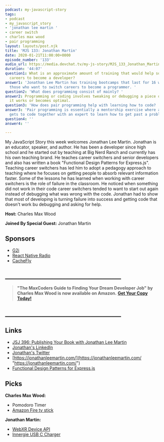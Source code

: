```yaml
---
podcast: my-javascript-story
tags:
- podcast
- my_javascript_story
- 'jonathan lee martin '
- career switch
- charles max wood
- pair programming
layout: layouts/post.njk
title: 'MJS 133: Jonathan Martin'
date: 2020-01-21T11:00:00+0000
episode_number: '133'
audio_url: https://media.devchat.tv/my-js-story/MJS_133_Jonathan_Martin.mp3
duration: '44:07'
question1: What is an approximate amount of training that would help someone switch
  careers to become a developer?
answer1: 'Jonathan Lee Martin has training bootcamps that last for 16 weeks that help
  those who want to switch careers to become a programmer. '
question2: 'What does programming consist of mainly? '
answer2: Programming or coding involves tweaking or debugging a piece of code until
  it works or becomes optimal.
question3: 'How does pair programming help with learning how to code? '
answer3: 'Pair programming is essentially a mentorship exercise where a developer
  gets to code together with an expert to learn how to get past a problem. '
question4: ''
answer4: ''

---
```

My JavaScript Story this week welcomes Jonathan Lee Martin. Jonathan is an educator, speaker, and author. He has been a developer since high school and he started out by teaching at Big Nerd Ranch and currently has his own teaching brand. He teaches career switchers and senior developers and also has written a book "Functional Design Patterns for Express.js". Teaching career switchers has led him to adopt a pedagogy approach to teaching where he focuses on getting people to absorb relevant information faster. Some of the lessons he has learned when working with career switchers is the role of failure in the classroom. He noticed when something did not work in their code career switchers tended to want to start out again instead of debugging what was wrong with the code. Jonathan had to show that most of developing is turning failure into success and getting code that doesn't work bu debugging and asking for help.

**Host:** Charles Max Wood

**Joined By Special Guest:** Jonathan Martin

## Sponsors

* [G2i](https://www.g2i.co/?utm_source=React_Native_Radio&utm_medium=Podcast)
* [React Native Radio](https://devchat.tv/react-native-radio/)
* [CacheFly](https://www.cachefly.com/)

## **______________________________________**

> **"The MaxCoders Guide to Finding Your Dream Developer Job" by Charles Max Wood is now available on Amazon.** [**Get Your Copy Today!**](https://www.amazon.com/gp/product/B081MBL5C9/ref=as_li_ss_tl?ie=UTF8&linkCode=sl1&tag=devchattv-20&linkId=9d61363241636e2546ef46abba198746&language=en_US)

## **______________________________________**

> 

## Links

* [JSJ 396: Publishing Your Book with Jonathan Lee Martin](https://devchat.tv/js-jabber/jsj-396-publishing-your-book-with-jonathan-lee-martin/)
* [Jonathan's LinkedIn](https://www.linkedin.com/in/nybblr/)
* [Jonathan's Twitter](https://twitter.com/nybblr)
* [https://jonathanleemartin.com/](https://jonathanleemartin.com/ "https://jonathanleemartin.com/")
* [Functional Design Patterns for Express.js](https://www.amazon.com/Jonathan-Lee-Martin/e/B07THDLV9L?ref=sr_ntt_srch_lnk_1&qid=1579582388&sr=8-1)

## Picks

**Charles Max Wood:**

* Pomodoro Timer
* [Amazon Fire tv stick](https://www.amazon.com/Fire-TV-Stick-with-Alexa-Voice-Remote/dp/B0791TX5P5)

**Jonathan Martin:**

* [WebXR Device API](https://developer.mozilla.org/en-US/docs/Web/API/WebXR_Device_API)
* [Innergie USB C Charger](https://www.amazon.com/Innergie-Adapter-US-PowerDelivery-Technology-USB-World-Small/dp/B07GBYVF4Q)